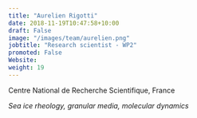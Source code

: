 ```yaml
---
title: "Aurelien Rigotti"
date: 2018-11-19T10:47:58+10:00
draft: False
image: "/images/team/aurelien.png"
jobtitle: "Research scientist - WP2"
promoted: False
Website:
weight: 19
---
```


Centre National de Recherche Scientifique, France

*Sea ice rheology, granular media, molecular dynamics*
